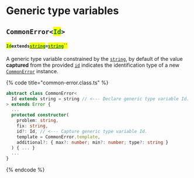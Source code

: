 # Generic type variables

## `CommonError<`<mark style="color:green;">`Id`</mark>`>` <a href="#wrap-opening" id="wrap-opening"></a>

#### <mark style="color:green;">`Id`</mark>`extends`[<mark style="color:green;">`string`</mark>](https://www.typescriptlang.org/docs/handbook/basic-types.html#string)`=`[<mark style="color:green;">`string`</mark>](https://www.typescriptlang.org/docs/handbook/basic-types.html#string)<mark style="color:green;">``</mark>

​A generic type variable constrained by the [`string`](https://developer.mozilla.org/en-US/docs/Web/JavaScript/Reference/Global\_Objects/String), by default of the value **captured** from the provided [`id`](../commonerror/v-constructor.md#id-id) indicates the identification type of a new [`CommonError`](broken-reference) instance.

{% code title="common-error.class.ts" %}
```typescript
abstract class CommonError<
  Id extends string = string // <--- Declare generic type variable Id.
> extends Error {
  ...
  protected constructor(
    problem: string,
    fix: string,
    id?: Id, // <--- Capture generic type variable Id.
    template = CommonError.template,
    additional?: { max?: number; min?: number; type?: string }
  ) { ... }
  ...
}
```
{% endcode %}

